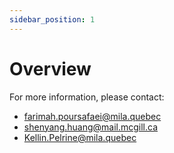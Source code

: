 ```yaml
---
sidebar_position: 1
---
```


# Overview

For more information, please contact:
* [farimah.poursafaei@mila.quebec](mailto:farimah.poursafaei@mila.quebec)
* [shenyang.huang@mail.mcgill.ca](mailto:shenyang.huang@mail.mcgill.ca)
* [Kellin.Pelrine@mila.quebec](mailto:Kellin.Pelrine@mila.quebec)